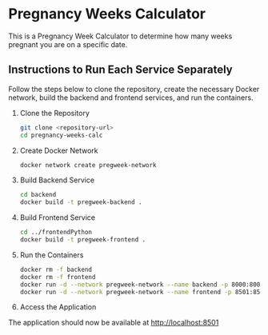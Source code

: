# Pregnancy Weeks Calculator

This is a Pregnancy Week Calculator to determine how many weeks pregnant you are on a specific date.

## Instructions to Run Each Service Separately

Follow the steps below to clone the repository, create the necessary Docker network, build the backend and frontend services, and run the containers.

1. Clone the Repository

    ```bash
    git clone <repository-url>
    cd pregnancy-weeks-calc
    ```

2. Create Docker Network

    ```bash
    docker network create pregweek-network
    ```

3. Build Backend Service

    ```bash
    cd backend
    docker build -t pregweek-backend .
    ```

4. Build Frontend Service

    ```bash
    cd ../frontendPython
    docker build -t pregweek-frontend .
    ```

5. Run the Containers

    ```bash
    docker rm -f backend
    docker rm -f frontend
    docker run -d --network pregweek-network --name backend -p 8000:8000 pregweek-backend
    docker run -d --network pregweek-network --name frontend -p 8501:8501 -e URL_BASE=http://backend:8000 pregweek-frontend
    ```

6. Access the Application

The application should now be available at [http://localhost:8501](http://localhost:8501)
